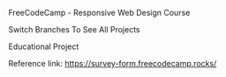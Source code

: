FreeCodeCamp - Responsive Web Design Course

Switch Branches To See All Projects

Educational Project

Reference link: https://survey-form.freecodecamp.rocks/